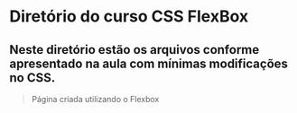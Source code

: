 # Diretório do curso CSS FlexBox

## Neste diretório estão os arquivos conforme apresentado na aula com mínimas modificações no CSS.

> Página criada utilizando o Flexbox
